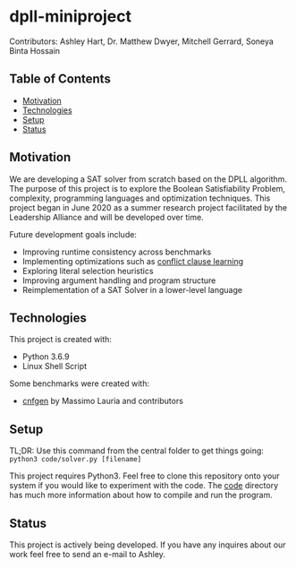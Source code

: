 # dpll-miniproject
Contributors: Ashley Hart, Dr. Matthew Dwyer, Mitchell Gerrard, Soneya Binta
Hossain

## Table of Contents
* [Motivation](#Motivation)
* [Technologies](#Technologies)
* [Setup](#Setup)
* [Status](#Status)

## Motivation
We are developing a SAT solver from scratch based on the DPLL algorithm. The
purpose of this project is to explore the Boolean Satisfiability Problem,
complexity, programming languages and optimization techniques. This project
began in June 2020 as a summer research project facilitated by the Leadership
Alliance and will be developed over time.

Future development goals include:
* Improving runtime consistency across benchmarks
* Implementing optimizations such as [conflict clause learning](https://en.wikipedia.org/wiki/Conflict-driven_clause_learning#:~:text=In%20computer%20science%2C%20conflict%2Ddriven,entire%20formula%20evaluates%20to%20true.)
* Exploring literal selection heuristics
* Improving argument handling and program structure
* Reimplementation of a SAT Solver in a lower-level language 

## Technologies
This project is created with:
* Python 3.6.9
* Linux Shell Script

Some benchmarks were created with:
* [cnfgen](https://massimolauria.net/cnfgen/) by Massimo Lauria and contributors

## Setup
TL;DR: Use this command from the central folder to get things going:
`python3 code/solver.py [filename]`

This project requires Python3. Feel free to clone this repository onto your system if 
you would like to experiment with the code. The [code](code) directory has much more 
information about how to compile and run the program.

## Status
This project is actively being developed. If you have any inquires about our
work feel free to send an e-mail to Ashley.

